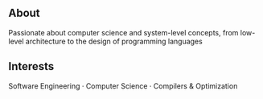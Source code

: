 
## About
Passionate about computer science and system-level concepts, from low-level architecture to the design of programming languages 

## Interests
Software Engineering · Computer Science · Compilers & Optimization
